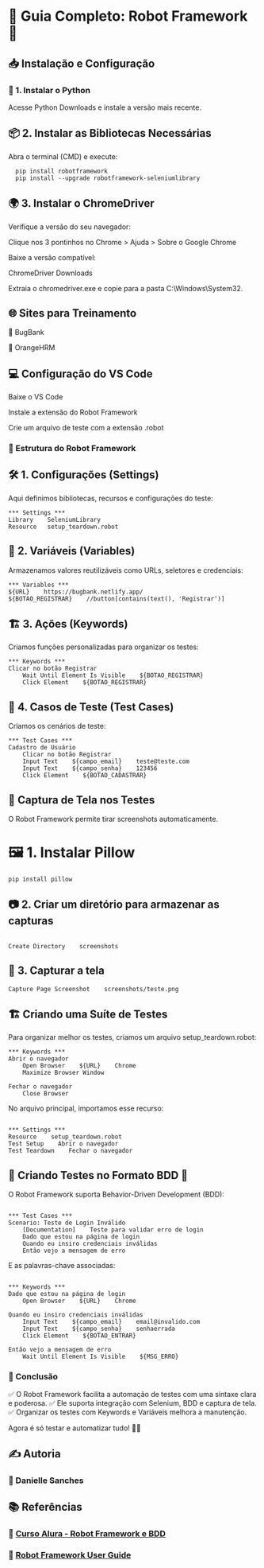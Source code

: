 # 📌 Guia Completo: Robot Framework 🚀

## 📥 Instalação e Configuração

### 🔧 1. Instalar o Python

Acesse Python Downloads e instale a versão mais recente.

## 📦 2. Instalar as Bibliotecas Necessárias

Abra o terminal (CMD) e execute:

```
  pip install robotframework
  pip install --upgrade robotframework-seleniumlibrary
```

## 🌍 3. Instalar o ChromeDriver

Verifique a versão do seu navegador:

Clique nos 3 pontinhos no Chrome > Ajuda > Sobre o Google Chrome

Baixe a versão compatível:

ChromeDriver Downloads

Extraia o chromedriver.exe e copie para a pasta C:\Windows\System32.

## 🌐 Sites para Treinamento

🔹 BugBank

🔹 OrangeHRM

## 💻 Configuração do VS Code

Baixe o VS Code

Instale a extensão do Robot Framework

Crie um arquivo de teste com a extensão .robot

### 📜 Estrutura do Robot Framework

## 🛠️ 1. Configurações (Settings)

Aqui definimos bibliotecas, recursos e configurações do teste:

```
*** Settings ***
Library    SeleniumLibrary
Resource   setup_teardown.robot

```

## 🎯 2. Variáveis (Variables)

Armazenamos valores reutilizáveis como URLs, seletores e credenciais:

```
*** Variables ***
${URL}    https://bugbank.netlify.app/
${BOTAO_REGISTRAR}    //button[contains(text(), 'Registrar')]

```

## 🏗️ 3. Ações (Keywords)

Criamos funções personalizadas para organizar os testes:

```
*** Keywords ***
Clicar no botão Registrar
    Wait Until Element Is Visible    ${BOTAO_REGISTRAR}
    Click Element    ${BOTAO_REGISTRAR}
```

## 📌 4. Casos de Teste (Test Cases)

Criamos os cenários de teste:

```
*** Test Cases ***
Cadastro de Usuário
    Clicar no botão Registrar
    Input Text    ${campo_email}    teste@teste.com
    Input Text    ${campo_senha}    123456
    Click Element    ${BOTAO_CADASTRAR}

```

## 📸 Captura de Tela nos Testes

O Robot Framework permite tirar screenshots automaticamente.

# 🖼️ 1. Instalar Pillow

```
pip install pillow

```

## 📷 2. Criar um diretório para armazenar as capturas

```

Create Directory    screenshots

```

## 📸 3. Capturar a tela

```
Capture Page Screenshot    screenshots/teste.png
```

## 🏗️ Criando uma Suíte de Testes

Para organizar melhor os testes, criamos um arquivo setup_teardown.robot:

```
*** Keywords ***
Abrir o navegador
    Open Browser    ${URL}    Chrome
    Maximize Browser Window

Fechar o navegador
    Close Browser
```
No arquivo principal, importamos esse recurso:

```

*** Settings ***
Resource    setup_teardown.robot
Test Setup    Abrir o navegador
Test Teardown    Fechar o navegador

```

## 📜 Criando Testes no Formato BDD 📝

O Robot Framework suporta Behavior-Driven Development (BDD):

```

*** Test Cases ***
Scenario: Teste de Login Inválido
    [Documentation]    Teste para validar erro de login
    Dado que estou na página de login
    Quando eu insiro credenciais inválidas
    Então vejo a mensagem de erro
```

E as palavras-chave associadas:

```

*** Keywords ***
Dado que estou na página de login
    Open Browser    ${URL}    Chrome

Quando eu insiro credenciais inválidas
    Input Text    ${campo_email}    email@invalido.com
    Input Text    ${campo_senha}    senhaerrada
    Click Element    ${BOTAO_ENTRAR}

Então vejo a mensagem de erro
    Wait Until Element Is Visible    ${MSG_ERRO}
```

### 🎯 Conclusão

✅ O Robot Framework facilita a automação de testes com uma sintaxe clara e poderosa.
✅ Ele suporta integração com Selenium, BDD e captura de tela.
✅ Organizar os testes com Keywords e Variáveis melhora a manutenção.

Agora é só testar e automatizar tudo! 🚀🔥

## ✍️ Autoria

### 📌 Danielle Sanches

## 📚 Referências

### 🔹 [Curso Alura - Robot Framework e BDD](https://cursos.alura.com.br/course/robot-framework-testes-padrao-bdd/task/126808)
### 🔹 [Robot Framework User Guide](https://robotframework.org/robotframework/latest/RobotFrameworkUserGuide.html)

